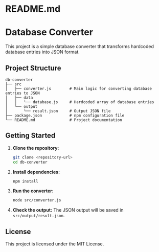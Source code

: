 # README.md

# Database Converter

This project is a simple database converter that transforms hardcoded database entries into JSON format.

## Project Structure

```
db-converter
├── src
│   ├── converter.js        # Main logic for converting database entries to JSON
│   ├── data
│   │   └── database.js     # Hardcoded array of database entries
│   └── output
│       └── result.json     # Output JSON file
├── package.json            # npm configuration file
└── README.md               # Project documentation
```

## Getting Started

1. **Clone the repository:**
   ```bash
   git clone <repository-url>
   cd db-converter
   ```

2. **Install dependencies:**
   ```bash
   npm install
   ```

3. **Run the converter:**
   ```bash
   node src/converter.js
   ```

4. **Check the output:**
   The JSON output will be saved in `src/output/result.json`.

## License

This project is licensed under the MIT License.